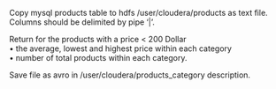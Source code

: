 Copy mysql products table to hdfs /user/cloudera/products  as text file.  
Columns should be delimited by pipe ‘|’.  

Return for the products with a price < 200 Dollar  
•	the average, lowest and highest price within each category  
•	number of total products within each category.  

Save file as avro in /user/cloudera/products_category description.  